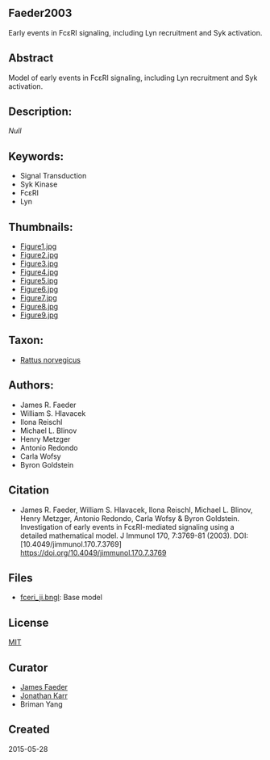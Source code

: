 ## Faeder2003
Early events in FcεRI signaling, including Lyn recruitment and Syk activation.

## Abstract
Model of early events in FcεRI signaling, including Lyn recruitment and Syk activation.

## Description:
_Null_

## Keywords:
* Signal Transduction
* Syk Kinase
* FcεRI
* Lyn

## Thumbnails:
* [Figure1.jpg](thumbnails/Figure1.jpg) 
* [Figure2.jpg](thumbnails/Figure2.jpg)
* [Figure3.jpg](thumbnails/Figure3.jpg)
* [Figure4.jpg](thumbnails/Figure4.jpg)
* [Figure5.jpg](thumbnails/Figure5.jpg)
* [Figure6.jpg](thumbnails/Figure6.jpg)
* [Figure7.jpg](thumbnails/Figure7.jpg)
* [Figure8.jpg](thumbnails/Figure8.jpg)
* [Figure9.jpg](thumbnails/Figure9.jpg)


## Taxon:
* [Rattus norvegicus](http://identifiers.org/taxonomy:10116) 

## Authors:
* James R. Faeder
* William S. Hlavacek
* Ilona Reischl
* Michael L. Blinov
* Henry Metzger
* Antonio Redondo
* Carla Wofsy
* Byron Goldstein

## Citation
* James R. Faeder, William S. Hlavacek, Ilona Reischl, Michael L. Blinov, Henry Metzger, Antonio Redondo, Carla Wofsy & Byron Goldstein. Investigation of early events in FcεRI-mediated signaling using a detailed mathematical model. J Immunol 170, 7:3769-81 (2003). DOI: [10.4049/jimmunol.170.7.3769] https://doi.org/10.4049/jimmunol.170.7.3769

<!-- Begin free-text content -->

## Files
* [fceri_ji.bngl](fceri_ji.bngl): Base model
<!-- End free text content -->

## License
[MIT](http://identifiers.org/spdx:MIT)

## Curator
* [James Faeder](http://identifiers.org/orcid:0000-0001-8127-609X)
* [Jonathan Karr](http://identifiers.org/orcid:0000-0002-2605-5080)
* Briman Yang

## Created
2015-05-28
